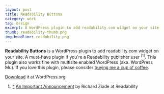 ```yaml
---
layout: post
title: Readability Buttons
category: work
tag: design
excerpt: A WordPress plugin to add readability.com widget on your site. A must-have plugin if you're a Readability publisher. This plugin also works fine with multisite enabled WordPress (aka. WordPress Mu).
thumb: readability-thumb.png
img-headline: readability.png
---
```


<div class=txt>
<p><b>Readability Buttons</b> is a WordPress plugin to add readability.com widget on your site. A must-have plugin if you're a Readability <del>publisher</del> user <a href="#cite-note-1" id="cite-ref-1" class="ref"><sup>[1]</sup></a>. This plugin also works fine with multisite enabled WordPress (aka. WordPress Mu). If you love this plugin, please consider <a href="{{ site.donate }}">buying me a cup of coffee</a>.</p>

<p class=download><a href="http://wordpress.org/extend/plugins/readability-buttons/">Download</a> it at WordPress.org</p>

<ol class="reflist">
  <li><a href="#cite-ref-1" id="cite-note-1" class=cite>^</a> <a href="#">An Important Announcement</a> by Richard Ziade at Readability</li>
</ol>
</div>
